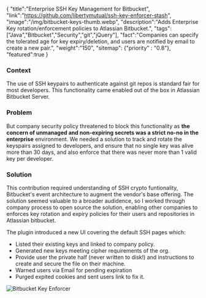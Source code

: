 {
    "title":"Enterprise SSH Key Management for Bitbucket",
    "link":"https://github.com/libertymutual/ssh-key-enforcer-stash",
    "image":"/img/bitbucket-keys-thumb.webp",
    "description":"Adds Enterprise Key rotation/enforcement policies to Atlassian Bitbucket.",
    "tags":["Java","Bitbucket","Security","git","jQuery"],
    "fact":"Companies can specify the tolerated age for key expiry/deletion, and users are notified by email to create a new pair.",
    "weight":"150",
    "sitemap": {"priority" : "0.8"},
    "featured":true
}

### Context
The use of SSH keypairs to authenticate against git repos is standard fair for most developers. This functionality came enabled out of the box in Atlassian Bitbucket Server.

### Problem
But company security policy threatened to block this functionality as **the concern of unmanaged and non-expiring secrets was a strict no-no in the enterprise** environment. We needed a solution to track and rotate the keyspairs assigned to developers, and ensure that no single key was alive more than 30 days, and also enforce that there was never more than 1 valid key per developer. 

### Solution
This contribution required understanding of SSH crypto funtionality, Bitbucket's event architecture to augment the vendor's base offering.  The solution seemed valuable to a broader audidence, so I worked through company process to open source the solution, enabling other companies to enforces key rotation and expiry policies for their users and repositories in Atlassian bitbucket.

The plugin introduced a new UI covering the default SSH pages which:
- Listed their existing keys and linked to company policy.
- Generated new keys meeting cipher requirements of the org.
- Provide user the private half (never written to disk!) and instructions to create and secure the file on their machine.
- Warned users via Email for pending expiration
- Purged expited cookies and sent users link to fix it.

![Bitbucket Key Enforcer](/img/bitbucket-keys.webp)